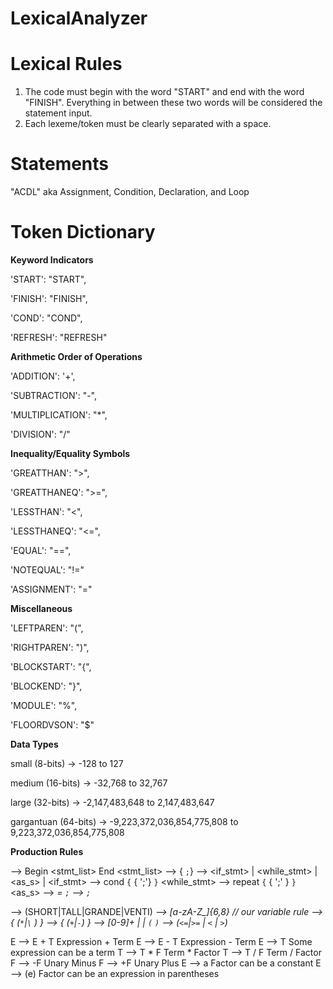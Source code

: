 # LexicalAnalyzer

# Lexical Rules

1) The code must begin with the word "START" and end with the word "FINISH". Everything in between these two words will be considered the statement input.
2) Each lexeme/token must be clearly separated with a space.

# Statements

"ACDL" aka Assignment, Condition, Declaration, and Loop

# Token Dictionary

**Keyword Indicators**

'START': "START",

'FINISH': "FINISH",

'COND': "COND",

'REFRESH': "REFRESH"

**Arithmetic Order of Operations**

'ADDITION': '+',

'SUBTRACTION': "-",

'MULTIPLICATION': "*",

'DIVISION': "/"

**Inequality/Equality Symbols**

'GREATTHAN': ">",

'GREATTHANEQ': ">=",

'LESSTHAN': "<",

'LESSTHANEQ': "<=",

'EQUAL': "==",

'NOTEQUAL': "!="

'ASSIGNMENT': "="

**Miscellaneous**

'LEFTPAREN': "(",

'RIGHTPAREN': ")",

'BLOCKSTART': "{",

'BLOCKEND': "}",

'MODULE': "%",

'FLOORDVSON': "$"

**Data Types**

small (8-bits) -> -128 to 127

medium (16-bits) -> -32,768 to 32,767

large (32-bits) -> -2,147,483,648 to 2,147,483,647

gargantuan (64-bits) -> -9,223,372,036,854,775,808 to 9,223,372,036,854,775,808


**Production Rules**

<Program> --> Begin <stmt_list> End
<stmt_list> --> {<stmt> `;`}
<stmt> --> <if_stmt> | <while_stmt> | <as_s>  | <declaration>
<if_stmt> --> cond <bool> `{` { <stmt> ';'} `}`
<while_stmt> --> repeat `{` <bool> { <stmt> ';' } `}`
<as_s> --> <var> = <expression> `;`
<declaration> --> <datatype> <var> `;`

<datatype> --> (SHORT|TALL|GRANDE|VENTI)
<var> -->  [a-zA-Z_]{6,8} // our variable rule
<expression> --> <term> { (`*`|`\` ) <term> }
<term> --> <term> { (`+`|`-`) <term> }
<factor> --> [0-9]+ | <var>  | `(` <expression> `)`
<bool> --> <expression> (`<=`|`>=` | `<` | `>`) <expression>

E --> E + T             Expression + Term
E --> E - T             Expression - Term
E --> T                 Some expression can be a term
T --> T * F             Term * Factor
T --> T / F             Term / Factor
F --> -F                Unary Minus
F --> +F                Unary Plus
E --> a                 Factor can be a constant
E --> (e)               Factor can be an expression in parentheses


